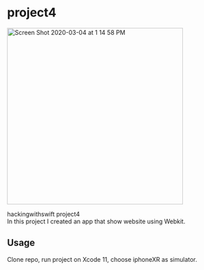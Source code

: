 # project4

<img width="412" alt="Screen Shot 2020-03-04 at 1 14 58 PM" src="https://user-images.githubusercontent.com/44005264/75874437-57000080-5e1a-11ea-8bb7-06efa7e2f4c3.png">

hackingwithswift project4 \
In this project I created an app that show website using Webkit.

## Usage

Clone repo, run project on Xcode 11, choose iphoneXR as simulator.

